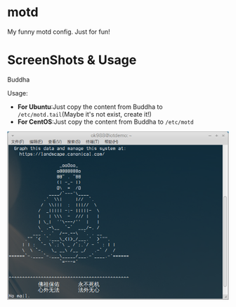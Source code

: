 motd
====

My funny motd config. Just for fun!

ScreenShots & Usage
===
Buddha

Usage:

* **For Ubuntu**:Just copy the content from Buddha to ``/etc/motd.tail``(Maybe it's not exist, create it!)
* **For CentOS**:Just copy the content from Buddha to ``/etc/motd``

![Alt text](screenshots/Buddha.png "Buddaha ScreenShort")
